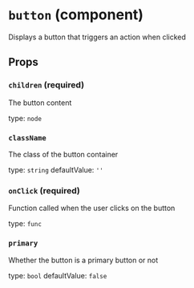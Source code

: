 `button` (component)
====================

Displays a button that triggers an action when clicked

Props
-----

### `children` (required)

The button content

type: `node`


### `className`

The class of the button container

type: `string`
defaultValue: `''`


### `onClick` (required)

Function called when the user clicks on the button

type: `func`


### `primary`

Whether the button is a primary button or not

type: `bool`
defaultValue: `false`

